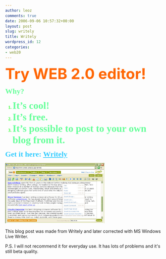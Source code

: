 ```yaml
---
author: leoz
comments: true
date: 2006-09-06 10:57:32+00:00
layout: post
slug: writely
title: Writely
wordpress_id: 12
categories:
- web20
---
```


<p><font size="7"><span style="font-weight: bold; color: rgb(255,102,0)">Try WEB 2.0 editor!</span></font></p>
<p><font size="7"><span style="font-weight: bold; color: rgb(255,102,0)"></span></font></p>
<p><font style="font-weight: bold; color: rgb(102,255,153); font-family: century gothic" size="5">Why?</p>
<p></font>
<ol>
<li style="font-weight: bold; color: rgb(51,255,51); font-family: arial narrow"><font style="color: rgb(102,255,153)" size="6">It&#8217;s cool!</font>
<li style="font-weight: bold; color: rgb(51,255,51); font-family: arial narrow"><font style="color: rgb(102,255,153)" size="6">It&#8217;s free.</font>
<li style="font-weight: bold; color: rgb(51,255,51); font-family: arial narrow"><font style="color: rgb(102,255,153)" size="6">It&#8217;s possible to post to your own blog from it.</font><span style="font-weight: bold"><font style="font-weight: bold; color: rgb(51,204,255)" size="4"><span style="font-family: verdana"></span></font></span> </li>
</ol>
<p><span style="font-weight: bold"><font style="font-weight: bold; color: rgb(51,204,255)" size="4"><span style="font-family: verdana">
<p></span></font></span><font style="font-weight: bold; color: rgb(51,204,255); font-family: verdana" size="4"><font size="5">Get it here: </font></font><font style="font-weight: bold; font-family: verdana" size="5"><span style="color: rgb(51,204,255)"></span><a title="writely editor" style="color: rgb(51,204,255)" href="http://www.writely.com">Writely</a></font> </p>

<!--break-->

<p>
<a class="fancybox" href="/uploads/2006/09/Writely.jpg" title="Writely">
	<img src="/uploads/2006/09/Writely.jpg" alt="Writely" height="195" width="320">
</a>
</p>
  
This blog post was made from Writely and later corrected with MS Windows Live Writer.

P.S. I will not recommend it for everyday use. It has lots of problems and it's still beta quality.

